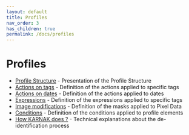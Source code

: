 ```yaml
---
layout: default
title: Profiles
nav_order: 3
has_children: true
permalink: /docs/profiles
---
```


# Profiles

* [Profile Structure](profiles/profile_structure) - Presentation of the Profile Structure
* [Actions on tags](profiles/tags) - Definition of the actions applied to specific tags
* [Actions on dates](profiles/dates) - Definition of the actions applied to dates
* [Expressions](profiles/expressions) - Definition of the expressions applied to specific tags
* [Image modifications](profiles/masks) - Definition of the masks applied to Pixel Data
* [Conditions](profiles/conditions) - Definition of the conditions applied to profile elements
* [How KARNAK does ?](profiles/rules) - Technical explanations about the de-identification process

